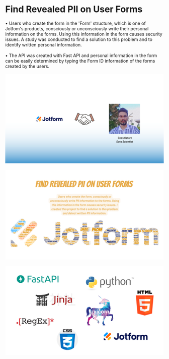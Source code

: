 # Find Revealed PII on User Forms
• Users who create the form in the 'Form' structure, which is one of Jotfom's products, consciously or unconsciously write their personal information on the forms. Using this information in the form causes security issues. A study was conducted to find a solution to this problem and to identify written personal information.<br/><br/>
• The API was created with Fast API and personal information in the form can be easily determined by typing the Form ID information of the forms created by the users.<br/><br/>
![This is an image](https://github.com/enessoztrk/Find-Revealed-PII-on-User-Forms/blob/master/.idea/1.png?raw=true)<br/><br/>
![This is an image](https://github.com/enessoztrk/Find-Revealed-PII-on-User-Forms/blob/master/.idea/2.png?raw=true)<br/><br/>
![This is an image](https://github.com/enessoztrk/Find-Revealed-PII-on-User-Forms/blob/master/.idea/3.png?raw=true)<br/><br/>

